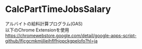 # CalcPartTimeJobsSalary
アルバイトの給料計算プログラム(GAS)  
以下のChrome Extensionを使用  
https://chromewebstore.google.com/detail/google-apps-script-github/lfjcgcmkmjjlieihflfhjopckgpelofo?hl=ja
